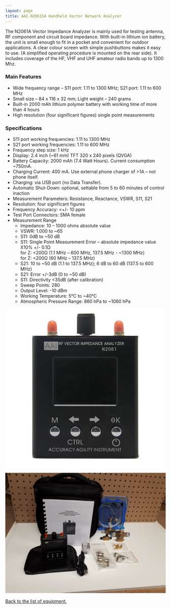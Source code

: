 ```yaml
---
layout: page
title: AAI-N2061SA Handheld Vector Network Analyzer
---
```


The N2061A Vector Impedance Analyzer is mainly used for testing antenna, RF component and circuit board impedance.  With built-in lithium ion battery, the unit is small enough to fit in a pocket and convenient for outdoor applications. A clear colour screen with simple pushbuttons makes it easy to use. (A simplified operating procedure is mounted on the rear side). It includes coverage of the HF, VHF and UHF amateur radio bands up to 1300 Mhz.

### Main Features

* Wide frequency range – S11 port: 1.11 to 1300 MHz; S21 port: 1.11 to 600 MHz
* Small size – 84 x 116 x 32 mm; Light weight – 240 grams
* Built-in 2000 mAh lithium polymer battery with working time of more than 4 hours
* High resolution (four significant figures) single point measurements

### Specifications

* S11 port working frequencies: 1.11 to 1300 MHz
* S21 port working frequencies: 1.11 to 600 MHz
* Frequency step size: 1 kHz
* Display: 2.4 inch (~61 mm) TFT  320 x 240 pixels (QVGA)
* Battery Capacity: 2000 mAh (7.4 Watt Hours). Current consumption ~750mA.
* Charging Current: 400 mA. Use external phone charger of >1A – not phone itself.
* Charging: via USB port (no Data Transfer).
* Automatic Shut-Down: optional, settable from 5 to 60 minutes of control inaction
* Measurement Parameters:  Resistance, Reactance, VSWR, S11, S21
* Resolution: four significant figures
* Frequency Accuracy: <+/- 10 ppm
* Test Port Connectors: SMA female
* Measurement Range
  * Impedance: 10 – 1000 ohms absolute value
  * VSWR: 1.000 to ~65
  * S11: 0dB to ~50 dB
  * S11: Single Point Measurement Error – absolute impedance value X10% +/- 0.1Ω  
    for Z: <200Ω (1.1 MHz – 600 MHz, 137.5 MHz - ~1300 MHz)  
    for Z: <200Ω (60 MHz – 137.5 MHz)
  * S21: 10 to ~50 dB (1.1 to 137.5 MHz); 6 dB to 60 dB (137.5 to 600 MHz)
  * S21: Error +/-3dB (0 to ~50 dB)
  * S11: Directivity <35dB (after calibration)
  * Sweep Points: 280
  * Output Level: -10 dBm
  * Working Temperature: 5°C to ~40°C
  * Atmospheric Pressure Range: 860 hPa to ~1060 hPa

![AAI N2061SA](aai-n2061sa.jpg)

![AAI N2061SA kit](aai-n2061sa-kit-small.jpg)

[Back to the list of equipment.](./)

